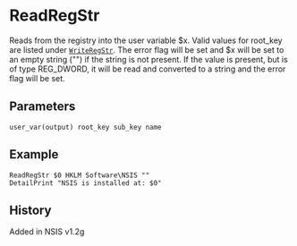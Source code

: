 # ReadRegStr

Reads from the registry into the user variable $x. Valid values for root\_key are listed under [`WriteRegStr`][1]. The error flag will be set and $x will be set to an empty string ("") if the string is not present. If the value is present, but is of type REG\_DWORD, it will be read and converted to a string and the error flag will be set.

## Parameters

    user_var(output) root_key sub_key name

## Example

	ReadRegStr $0 HKLM Software\NSIS ""
	DetailPrint "NSIS is installed at: $0"

## History

Added in NSIS v1.2g

[1]: WriteRegStr.md